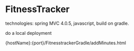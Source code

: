 FitnessTracker
==============

technologies: spring MVC 4.0.5, javascript, build on gradle.


  do a local deployment
  
  {hostName}:{port}/FitnesstrackerGradle/addMinutes.html
